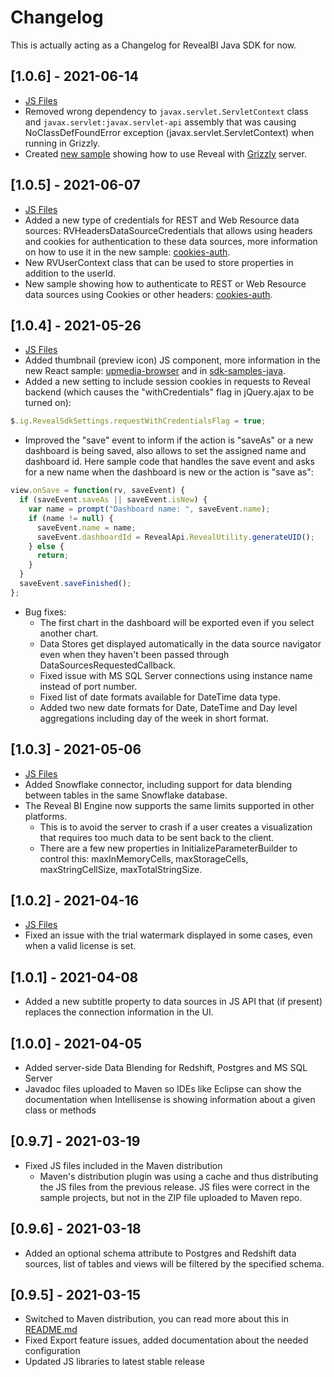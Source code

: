 # Changelog

This is actually acting as a Changelog for RevealBI Java SDK for now.

## [1.0.6] - 2021-06-14
- [JS Files](https://maven.revealbi.io/repository/public/com/infragistics/reveal/sdk/reveal-sdk-distribution/1.0.6/reveal-sdk-distribution-1.0.6-js.zip)
- Removed wrong dependency to `javax.servlet.ServletContext` class and `javax.servlet:javax.servlet-api` assembly that was causing NoClassDefFoundError exception (javax.servlet.ServletContext) when running in Grizzly.
- Created [new sample](upmedia-backend-grizzly) showing how to use Reveal with [Grizzly](https://javaee.github.io/grizzly/) server.

## [1.0.5] - 2021-06-07
- [JS Files](https://maven.revealbi.io/repository/public/com/infragistics/reveal/sdk/reveal-sdk-distribution/1.0.5/reveal-sdk-distribution-1.0.5-js.zip)
- Added a new type of credentials for REST and Web Resource data sources: RVHeadersDataSourceCredentials that allows using headers and cookies for authentication to these data sources, more information on how to use it in the new sample: [cookies-auth](cookies-auth).
- New RVUserContext class that can be used to store properties in addition to the userId.
- New sample showing how to authenticate to REST or Web Resource data sources using Cookies or other headers: [cookies-auth](cookies-auth).

## [1.0.4] - 2021-05-26
- [JS Files](https://maven.revealbi.io/repository/public/com/infragistics/reveal/sdk/reveal-sdk-distribution/1.0.4/reveal-sdk-distribution-1.0.4-js.zip)
- Added thumbnail (preview icon) JS component, more information in the new React sample: [upmedia-browser](https://github.com/RevealBi/sdk-samples-react/blob/feature/upmedia-browser/upmedia-browser/README.md) and in [sdk-samples-java](https://github.com/RevealBi/sdk-samples-java/blob/develop/README.md#returning-the-list-of-dashboards).
- Added a new setting to include session cookies in requests to Reveal backend (which causes the "withCredentials" flag in jQuery.ajax to be turned on):
```javascript
$.ig.RevealSdkSettings.requestWithCredentialsFlag = true;
```
- Improved the "save" event to inform if the action is "saveAs" or a new dashboard is being saved, also allows to set the assigned name and dashboard id. Here sample code that handles the save event and asks for a new name when the dashboard is new or the action is "save as":
```javascript
view.onSave = function(rv, saveEvent) {
  if (saveEvent.saveAs || saveEvent.isNew) {
    var name = prompt("Dashboard name: ", saveEvent.name);
    if (name != null) {
      saveEvent.name = name;
      saveEvent.dashboardId = RevealApi.RevealUtility.generateUID();
    } else {
      return;
    }
  }
  saveEvent.saveFinished();
};
```
- Bug fixes:
  - The first chart in the dashboard will be exported even if you select another chart.
  - Data Stores get displayed automatically in the data source navigator even when they haven't been passed through DataSourcesRequestedCallback.
  - Fixed issue with MS SQL Server connections using instance name instead of port number.
  - Fixed list of date formats available for DateTime data type.
  - Added two new date formats for Date, DateTime and Day level aggregations including day of the week in short format.


## [1.0.3] - 2021-05-06
- [JS Files](https://revealpackages.eastus.cloudapp.azure.com/repository/public/com/infragistics/reveal/sdk/reveal-sdk-distribution/1.0.3/reveal-sdk-distribution-1.0.3-js.zip)
- Added Snowflake connector, including support for data blending between tables in the same Snowflake database.
- The Reveal BI Engine now supports the same limits supported in other platforms.
  - This is to avoid the server to crash if a user creates a visualization that requires too much data to be sent back to the client.
  - There are a few new properties in InitializeParameterBuilder to control this: maxInMemoryCells, maxStorageCells, maxStringCellSize, maxTotalStringSize.

## [1.0.2] - 2021-04-16
- [JS Files](https://revealpackages.eastus.cloudapp.azure.com/repository/public/com/infragistics/reveal/sdk/reveal-sdk-distribution/1.0.2/reveal-sdk-distribution-1.0.2-js.zip)
- Fixed an issue with the trial watermark displayed in some cases, even when a valid license is set.

## [1.0.1] - 2021-04-08
- Added a new subtitle property to data sources in JS API that (if present) replaces the connection information in the UI.

## [1.0.0] - 2021-04-05

- Added server-side Data Blending for Redshift, Postgres and MS SQL Server
- Javadoc files uploaded to Maven so IDEs like Eclipse can show the documentation when Intellisense is showing information about a given class or methods

## [0.9.7] - 2021-03-19

- Fixed JS files included in the Maven distribution
  - Maven's distribution plugin was using a cache and thus distributing the JS files from the previous release. JS files were correct in the sample projects, but not in the ZIP file uploaded to Maven repo.

## [0.9.6] - 2021-03-18

- Added an optional schema attribute to Postgres and Redshift data sources, list of tables and views will be filtered by the specified schema.

## [0.9.5] - 2021-03-15

- Switched to Maven distribution, you can read more about this in [README.md](README.md)
- Fixed Export feature issues, added documentation about the needed configuration
- Updated JS libraries to latest stable release
